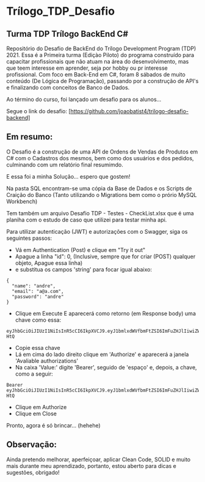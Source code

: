 # Trílogo_TDP_Desafio
## Turma TDP Trílogo BackEnd C#

Repositório do Desafio de BackEnd do Trílogo Development Program (TDP) 2021.
Essa é a Primeira turma (Ediçào Piloto) do programa construído para capacitar profissionais que não atuam na área do desenvolvimento, mas que teem interesse em aprender, seja por hobby ou pr interesse profissional.
Com foco em Back-End em C#, foram 8 sábados de muito conteúdo (De Lógica de Programação), passando por a construção de API's e finalizando com conceitos de Banco de Dados.

Ao término do curso, foi lançado um desafio para os alunos...

Segue o link do desafio:
[https://github.com/joaobatist4/trilogo-desafio-backend]

## Em resumo:

O Desafio é a construção de uma API de Ordens de Vendas de Produtos em C# com o Cadastros dos mesmos, bem como dos usuários e dos pedidos, culminando com um relatório final resumimdo.

E essa foi a minha Solução... espero que gostem!

Na pasta SQL encontram-se uma cópia da Base de Dados e os Scripts de Craição do Banco (Tanto utilizando o Migrations bem como o prório MySQL Workbench)

Tem também um arquivo Desafio TDP - Testes - CheckList.xlsx que é uma planiha com o estudo de caso que utilizei para testar minha api.

Para utilizar autenticação (JWT) e autorizações com o Swagger, siga os seguintes passos:
* Vá em Authentication (Post) e clique em "Try it out"
* Apague a linha "id": 0,     (Inclusive, sempre que for criar (POST) qualquer objeto, Apague essa linha)
* e substitua os campos 'string' para focar igual abaixo:
```
{
  "name": "andre",
  "email": "a@a.com",
  "password": "andre"
}
``` 
* Clique em Execute
E aparecerá como retorno (em Response body) uma chave como essa:
```
eyJhbGciOiJIUzI1NiIsInR5cCI6IkpXVCJ9.eyJ1bmlxdWVfbmFtZSI6ImFuZHJlIiwiZW1haWwiOiJhQGEuY29tIiwicm9sZSI6IkFkbWluIiwibmJmIjoxNjQzMzA3NjIyLCJleHAiOjE2NDMzMTEyMjIsImlhdCI6MTY0MzMwNzYyMn0.QgxPbYnwFXc9GDSxtVkSEPpCr14LgPpsouNOJUs-HtQ
```
* Copie essa chave
* Lá em cima do lado direito clique em 'Authorize' e aparecerá a janela 'Avaliable authorizations'
* Na caixa 'Value:' digite 'Bearer', seguido de 'espaço' e, depois, a chave, como a seguir:
```
Bearer eyJhbGciOiJIUzI1NiIsInR5cCI6IkpXVCJ9.eyJ1bmlxdWVfbmFtZSI6ImFuZHJlIiwiZW1haWwiOiJhQGEuY29tIiwicm9sZSI6IkFkbWluIiwibmJmIjoxNjQzMzA3NjIyLCJleHAiOjE2NDMzMTEyMjIsImlhdCI6MTY0MzMwNzYyMn0.QgxPbYnwFXc9GDSxtVkSEPpCr14LgPpsouNOJUs-HtQ
```
* Clique em Authorize
* Clique em Close

Pronto, agora é só brincar... (hehehe)




## Observação:
Ainda pretendo melhorar, aperfeiçoar, aplicar Clean Code, SOLID e muito mais durante meu aprendizado, portanto, estou aberto para dicas e sugestões, obrigado!

